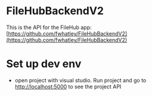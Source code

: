 # FileHubBackendV2

This is the API for the FileHub app: [https://github.com/fwhatley/FileHubBackendV2](https://github.com/fwhatley/FileHubBackendV2)

# Set up dev env
- open project with visual studio. Run project and go to [http://localhost:5000](http://localhost:5000) to see the project API

